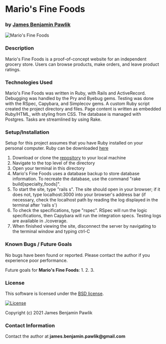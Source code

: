 # __Mario's Fine Foods__

### by [James Benjamin Pawlik](http://github.com/jbpawlik)

![Mario's Fine Foods](./public/images/freeenterprise.png)

### __Description__
Mario's Fine Foods is a proof-of-concept website for an independent grocery store. Users can browse products, make orders, and leave product ratings.

### __Technologies Used__
Mario's Fine Foods was written in Ruby, with Rails and ActiveRecord. Debugging was handled by the Pry and Byebug gems. Testing was done with the RSpec, Capybara, and Simplecov gems. A custom Ruby script created the project directory and files. Page content is written as embedded Ruby/HTML, with styling from CSS. The database is managed with Postgres. Tasks are streamlined by using Rake.

### __Setup/Installation__
Setup for this project assumes that you have Ruby installed on your personal computer. Ruby can be downloaded [here](https://www.ruby-lang.org/en/downloads/)
1. Download or clone the [repository](http://github.com/jbpawlik/specialty_foods) to your local machine
2. Navigate to the top level of the directory
3. Open your terminal in this directory
4. Mario's Fine Foods uses a database backup to store database information. To recreate the database, use the command "rake build[specialty_foods]".
5. To start the site, type "rails s". The site should open in your browser; if it does not, type localhost:3000 into your browser's address bar (if necessary, check the localhost path by reading the log displayed in the terminal after 'rails s')
6. To check the specifications, type "rspec". RSpec will run the logic specifications, then Capybara will run the integration specs. Testing logs are available in ./coverage.
7. When finished viewing the site, disconnect the server by navigating to the terminal window and typing ctrl-C

### __Known Bugs / Future Goals__
No bugs have been found or reported. Please contact the author if you experience poor performance.

Future goals for __Mario's Fine Foods__:
1. 
2.
3.

### __License__
This software is licensed under the [BSD license](license.txt).

[![License](https://img.shields.io/badge/License-BSD%202--Clause-orange.svg)](https://opensource.org/licenses/BSD-2-Clause)

Copyright (c) 2021 James Benjamin Pawlik

### __Contact Information__
Contact the author at __james.benjamin.pawlik@gmail.com__
